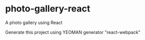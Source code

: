 # photo-gallery-react
A photo gallery using React

Generate this project using YEOMAN generator "react-webpack"

